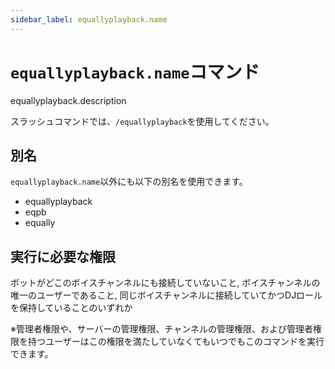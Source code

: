 ```yaml
---
sidebar_label: equallyplayback.name
---
```

# `equallyplayback.name`コマンド
equallyplayback.description

スラッシュコマンドでは、`/equallyplayback`を使用してください。

## 別名
`equallyplayback.name`以外にも以下の別名を使用できます。

- equallyplayback
- eqpb
- equally




## 実行に必要な権限
ボットがどこのボイスチャンネルにも接続していないこと, ボイスチャンネルの唯一のユーザーであること, 同じボイスチャンネルに接続していてかつDJロールを保持していることのいずれか

※管理者権限や、サーバーの管理権限、チャンネルの管理権限、および管理者権限を持つユーザーはこの権限を満たしていなくてもいつでもこのコマンドを実行できます。
  
